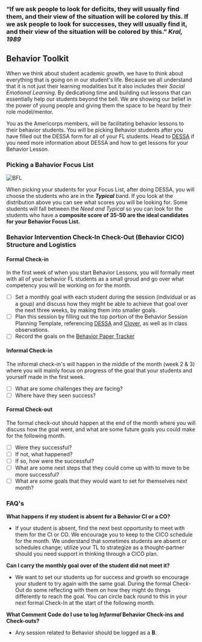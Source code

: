 
### **“If we ask people to look for deficits, they will usually find them, and their view of the situation will be colored by this. If we ask people to look for successes, they will usually find it, and their view of the situation will be colored by this.”** _Kral, 1989_

## Behavior Toolkit

When we think about student academic growth, we have to think about everything that is going on in our student's life. Because we all understand that it is not just their learning modalities but it also includes their _Social Emotional Learning_. By dedicationg time and building out lessons that can essentially help our students beyond the bell. We are showing our belief in the power of young people and giving them the space to be heard by their role model/mentor.

You as the Americorps members, will be facilitating behavior lessons to their behavior students. You will be picking Behavior students after you have filled out the DESSA form for all of your FL students. Head to [DESSA](dessa.md) if you need more information about DESSA and how to get lessons for your Behavior Lesson.

### Picking a Bahavior Focus List

![BFL](/_images/BehaviorFL.png)

When picking your students for your Focus List, after doing DESSA, you will choose the students who are in the _**Typical**_ band. If you look at the distribution above you can see what scores you will be looking for. Some students will fall between the _Need and Typical_ so you can look for the students who have a **composite score of 35-50 are the ideal candidates for your Behavior Focus List.**

### Behavior Intervention Check-In Check-Out (Behavior CICO) Structure and Logistics

<!-- tabs:start -->

#### **Formal Check-in**

In the first week of when you start Behavior Lessons, you will formally meet with all of your behavior FL students as a small groud and go over what competency you will be working on for the month.
- [ ] Set a monthly goal with each student during the session (individual or as a goup) and discuss how they might be able to achieve that goal over the next three weeks, by making them into smaller goals.
- [ ] Plan this session by filling out the top portion of the Behavior Session Planning Template, referencing [DESSA](dessa.md) and [Clover](clover.md), as well as in class observations.
- [ ] Record the goals on the [Behavior Paper Tracker](https://cityyear.sharepoint.com/:x:/r/teams/lax/LandD/_layouts/15/Doc.aspx?sourcedoc=%7B8A7D8EE9-0807-4255-89C5-E595EA534B6A%7D&file=FY20%20%20Behavior%20%20Coaching%20Tool.xlsx&action=default&mobileredirect=true&CID=d928b6b8-d1a8-c844-809c-620c5ca14c83)

#### **Informal Check-in**

The informal check-in's will happen in the middle of the month (week 2 & 3) where you will mainly focus on progress of the goal that your students and yourself made in the first week.
- [ ] What are some challenges they are facing?
- [ ] Where have they seen success? 

#### **Formal Check-out**

The formal check-out should happen at the end of the month where you will discuss how the goal went, and what are some future goals you could make for the following month.
- [ ] Were they successful?
- [ ] If not, what happened?
- [ ] If so, how were the successful?
- [ ] What are some next steps that they could come up with to move to be more successful?
- [ ] What are some goals that they would want to set for themselves next month?

<!-- tabs:end -->

### FAQ's

**What happens if my student is absent for a Behavior CI or a CO?**

- If your student is absent, find the next best opportunity to meet with them for the CI or CO. We
encourage you to keep to the CICO schedule for the month. We understand that sometimes students
are absent or schedules change; utilize your TL to strategize as a thought-partner should you need
support in thinking through a CICO plan.

**Can I carry the monthly goal over of the student did not meet it?**

- We want to set our students up for success and growth so encourage your student to try again with the
same goal. During the formal Check-Out do some reflecting with them on how they might do things
differently to reach the goal. You can circle back round to this in your next formal Check-In at the start
of the following month.

**What Comment Code do I use to log _Informal_ Behavior Check-ins and Check-outs?**

- Any session related to Behavior should be logged as a **B**.

